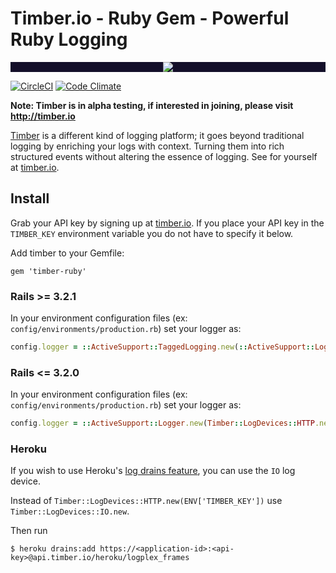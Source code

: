 # Timber.io - Ruby Gem - Powerful Ruby Logging

<p align="center" style="background: #140f2a;">
<a href="http://github.com/timberio/timber-ruby"><img src="http://res.cloudinary.com/timber/image/upload/c_scale,w_537/v1464797600/how-it-works_sfgfjp.gif" /></a>
</p>

[![CircleCI](https://circleci.com/gh/timberio/timber-ruby.svg?style=shield&circle-token=:circle-token)](https://circleci.com/gh/timberio/timber-ruby/tree/master)
[![Code Climate](https://codeclimate.com/github/timberio/timber-ruby/badges/gpa.svg)](https://codeclimate.com/github/timberio/timber-ruby)

**Note: Timber is in alpha testing, if interested in joining, please visit http://timber.io**


[Timber](http://timber.io) is a different kind of logging platform; it goes beyond traditional logging by enriching your logs with context. Turning them into rich structured events without altering the essence of logging. See for yourself at [timber.io](http://timber.io).

## Install

Grab your API key by signing up at [timber.io](http://timber.io). If you place your API key in the `TIMBER_KEY` environment variable you do not have to specify it below.

Add timber to your Gemfile:

```
gem 'timber-ruby'
```

### Rails >= 3.2.1

In your environment configuration files (ex: `config/environments/production.rb`) set your logger as:

```ruby
config.logger = ::ActiveSupport::TaggedLogging.new(::ActiveSupport::Logger.new(Timber::LogDevices::HTTP.new(ENV['TIMBER_KEY']))) # Passing the ENV['TIMBER_KEY'] is optional, showing it for explicitness
```

### Rails <= 3.2.0

In your environment configuration files (ex: `config/environments/production.rb`) set your logger as:

```ruby
config.logger = ::ActiveSupport::Logger.new(Timber::LogDevices::HTTP.new(ENV['TIMBER_KEY'])) # Passing the ENV['TIMBER_KEY'] is optional, showing it for explicitness
```

### Heroku

If you wish to use Heroku's [log drains feature](https://devcenter.heroku.com/articles/log-drains), you can use the `IO` log device.

Instead of `Timber::LogDevices::HTTP.new(ENV['TIMBER_KEY'])` use `Timber::LogDevices::IO.new`.

Then run

```
$ heroku drains:add https://<application-id>:<api-key>@api.timber.io/heroku/logplex_frames
```